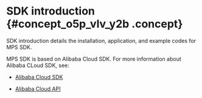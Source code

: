 # SDK introduction {#concept_o5p_vlv_y2b .concept}

SDK introduction details the installation, application, and example codes for MPS SDK.

MPS SDK is based on Alibaba Cloud SDK. For more information about Alibaba CLoud SDK, see:

-   [Alibaba Cloud SDK](https://developer.aliyun.com/sdk)

-   [Alibaba Cloud API](https://developer.aliyun.com/api)



